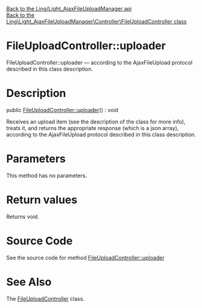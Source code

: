 [Back to the Ling/Light_AjaxFileUploadManager api](https://github.com/lingtalfi/Light_AjaxFileUploadManager/blob/master/doc/api/Ling/Light_AjaxFileUploadManager.md)<br>
[Back to the Ling\Light_AjaxFileUploadManager\Controller\FileUploadController class](https://github.com/lingtalfi/Light_AjaxFileUploadManager/blob/master/doc/api/Ling/Light_AjaxFileUploadManager/Controller/FileUploadController.md)


FileUploadController::uploader
================



FileUploadController::uploader — according to the AjaxFileUpload protocol described in this class description.




Description
================


public [FileUploadController::uploader](https://github.com/lingtalfi/Light_AjaxFileUploadManager/blob/master/doc/api/Ling/Light_AjaxFileUploadManager/Controller/FileUploadController/uploader.md)() : void




Receives an upload item (see the description of the class for more info),
treats it, and returns the appropriate response (which is a json array),
according to the AjaxFileUpload protocol described in this class description.




Parameters
================

This method has no parameters.


Return values
================

Returns void.








Source Code
===========
See the source code for method [FileUploadController::uploader](https://github.com/lingtalfi/Light_AjaxFileUploadManager/blob/master/Controller/FileUploadController.php#L58-L116)


See Also
================

The [FileUploadController](https://github.com/lingtalfi/Light_AjaxFileUploadManager/blob/master/doc/api/Ling/Light_AjaxFileUploadManager/Controller/FileUploadController.md) class.



